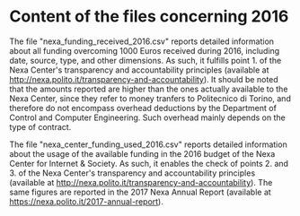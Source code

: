 Content of the files concerning 2016
====================================

The file "nexa_funding_received_2016.csv" reports detailed information about all funding overcoming 1000 Euros received during 2016, including date, source, type, and other dimensions. As such, it fulfills point 1. of the Nexa Center's transparency and accountability principles (available at http://nexa.polito.it/transparency-and-accountability). It should be noted that the amounts reported are higher than the ones actually available to the Nexa Center, since they refer to money tranfers to Politecnico di Torino, and therefore do not encompass overhead deductions by the Department of Control and Computer Engineering. Such overhead mainly depends on the type of contract.

The file "nexa_center_funding_used_2016.csv" reports detailed information about the usage of the available funding in the 2016 budget of the Nexa Center for Internet & Society. As such, it enables the check of points 2. and 3. of the Nexa Center's transparency and accountability principles (available at http://nexa.polito.it/transparency-and-accountability). The same figures are reported in the 2017 Nexa Annual Report (available at https://nexa.polito.it/2017-annual-report).
